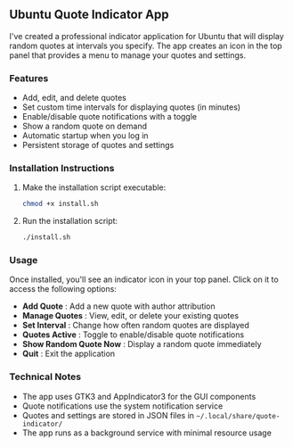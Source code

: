 ## Ubuntu Quote Indicator App

I've created a professional indicator application for Ubuntu that will display random quotes at intervals you specify. The app creates an icon in the top panel that provides a menu to manage your quotes and settings.

### Features

* Add, edit, and delete quotes
* Set custom time intervals for displaying quotes (in minutes)
* Enable/disable quote notifications with a toggle
* Show a random quote on demand
* Automatic startup when you log in
* Persistent storage of quotes and settings

### Installation Instructions

1. Make the installation script executable:
   ```bash
   chmod +x install.sh
   ```
3. Run the installation script:
   ```bash
   ./install.sh
   ```

### Usage

Once installed, you'll see an indicator icon in your top panel. Click on it to access the following options:

* **Add Quote** : Add a new quote with author attribution
* **Manage Quotes** : View, edit, or delete your existing quotes
* **Set Interval** : Change how often random quotes are displayed
* **Quotes Active** : Toggle to enable/disable quote notifications
* **Show Random Quote Now** : Display a random quote immediately
* **Quit** : Exit the application

### Technical Notes

* The app uses GTK3 and AppIndicator3 for the GUI components
* Quote notifications use the system notification service
* Quotes and settings are stored in JSON files in `~/.local/share/quote-indicator/`
* The app runs as a background service with minimal resource usage
